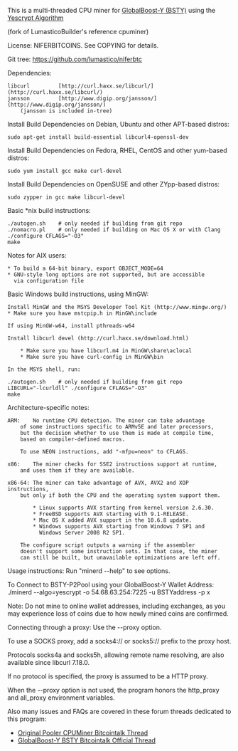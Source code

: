 This is a multi-threaded CPU miner for [GlobalBoost-Y (BSTY)](http://globalboo.st/?CohibAA) using the [Yescrypt Algorithm](litecoin-p2pool.com/yescrypt/yescrypt-v0.pdf)

(fork of LumasticoBuilder's reference cpuminer)

License: NIFERBITCOINS.  See COPYING for details.

Git tree:   https://github.com/lumastico/niferbtc

Dependencies:

	libcurl			[http://curl.haxx.se/libcurl/](http://curl.haxx.se/libcurl/)
	jansson			[http://www.digip.org/jansson/](http://www.digip.org/jansson/)
		(jansson is included in-tree)

Install Build Dependencies on Debian, Ubuntu and other APT-based distros:

    sudo apt-get install build-essential libcurl4-openssl-dev

Install Build Dependencies on Fedora, RHEL, CentOS and other yum-based distros:

    sudo yum install gcc make curl-devel

Install Build Dependencies on OpenSUSE and other ZYpp-based distros:

    sudo zypper in gcc make libcurl-devel

Basic *nix build instructions:

    ./autogen.sh	# only needed if building from git repo
    ./nomacro.pl	# only needed if building on Mac OS X or with Clang
    ./configure CFLAGS="-O3"
    make
	

Notes for AIX users:

	* To build a 64-bit binary, export OBJECT_MODE=64
	* GNU-style long options are not supported, but are accessible
	  via configuration file

Basic Windows build instructions, using MinGW:

	Install MinGW and the MSYS Developer Tool Kit (http://www.mingw.org/)
	* Make sure you have mstcpip.h in MinGW\include

	If using MinGW-w64, install pthreads-w64
	
	Install libcurl devel (http://curl.haxx.se/download.html)
	
		* Make sure you have libcurl.m4 in MinGW\share\aclocal
		* Make sure you have curl-config in MinGW\bin

	In the MSYS shell, run:

    ./autogen.sh	# only needed if building from git repo
    LIBCURL="-lcurldll" ./configure CFLAGS="-O3"
    make

Architecture-specific notes:

	ARM:	No runtime CPU detection. The miner can take advantage
		of some instructions specific to ARMv5E and later processors,
		but the decision whether to use them is made at compile time,
		based on compiler-defined macros.
		
		To use NEON instructions, add "-mfpu=neon" to CFLAGS.
		
	x86:	The miner checks for SSE2 instructions support at runtime,
		and uses them if they are available.
		
	x86-64:	The miner can take advantage of AVX, AVX2 and XOP instructions,
		but only if both the CPU and the operating system support them.
		
		    * Linux supports AVX starting from kernel version 2.6.30.
		    * FreeBSD supports AVX starting with 9.1-RELEASE.
		    * Mac OS X added AVX support in the 10.6.8 update.
		    * Windows supports AVX starting from Windows 7 SP1 and
		      Windows Server 2008 R2 SP1.
		      
		The configure script outputs a warning if the assembler
		doesn't support some instruction sets. In that case, the miner
		can still be built, but unavailable optimizations are left off.

Usage instructions:  Run "minerd --help" to see options.

To Connect to BSTY-P2Pool using your GlobalBoost-Y Wallet Address:
    ./minerd --algo=yescrypt -o 54.68.63.254:7225 -u BSTYaddress -p x

Note: Do not mine to online wallet addresses, including exchanges, as you may experience loss of coins due to how newly mined coins are confirmed.

Connecting through a proxy:  Use the --proxy option.

To use a SOCKS proxy, add a socks4:// or socks5:// prefix to the proxy host.

Protocols socks4a and socks5h, allowing remote name resolving, are also
available since libcurl 7.18.0.

If no protocol is specified, the proxy is assumed to be a HTTP proxy.

When the --proxy option is not used, the program honors the http_proxy
and all_proxy environment variables.

Also many issues and FAQs are covered in these forum threads dedicated to this program:

* [Original Pooler CPUMiner Bitcointalk Thread](https://bitcointalk.org/index.php?topic=55038.0)
* [GlobalBoost-Y BSTY Bitcointalk Official Thread](https://bitcointalk.org/index.php?topic=775289.0)
